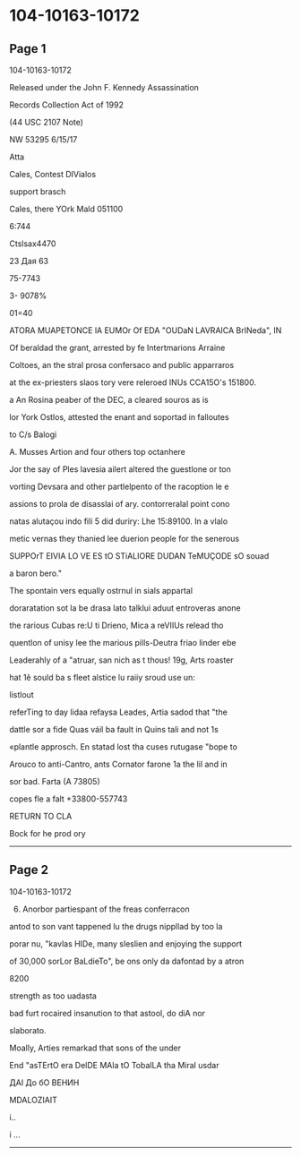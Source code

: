 # 104-10163-10172

## Page 1

104-10163-10172

Released under the John F. Kennedy Assassination

Records Collection Act of 1992

(44 USC 2107 Note)

NW 53295 6/15/17

Atta

Cales, Contest DIVialos

support brasch

Cales, there YOrk Mald 051100

6:744

Ctslsax4470

23 Дая 63

75-7743

3- 9078%

01=40

ATORA MUAPETONCE lA EUMOr Of EDA "OUDaN LAVRAICA BrINeda", IN

Of beraldad the grant, arrested by fe Intertmarions Arraine

Coltoes, an the stral prosa confersaco and public apparraros

at the ex-priesters slaos tory vere releroed INUs CCA15O's 151800.

a An Rosina peaber of the DEC, a cleared souros as is

lor York Ostlos, attested the enant and soportad in falloutes

to C/s Balogi

A. Musses Artion and four others top octanhere

Jor the say of Ples lavesia ailert altered the guestlone or ton

vorting Devsara and other partlelpento of the racoption le e

assions to prola de disasslai of ary. contorreralal point cono

natas alutaçou indo fili 5 did duriry: Lhe 15:89100. In a vlalo

metic vernas they thanied lee duerion people for the senerous

SUPPOrT EIVIA LO VE ES tO STiALIORE DUDAN TeMUÇODE sO souad

a baron bero."

The spontain vers equally ostrnul in sials appartal

doraratation sot la be drasa lato talklui aduut entroveras anone

the rarious Cubas re:U ti Drieno, Mica a reVIIUs relead tho

quentlon of unisy lee the marious pills-Deutra friao linder ebe

Leaderahly of a "atruar, san nich as t thous! 19g, Arts roaster

hat 1ê sould ba s fleet alstice lu raiiy sroud use un:

listlout

referTing to day lidaa refaysa Leades, Artia sadod that "the

dattle sor a fide Quas váil ba fault in Quins tali and not 1s

«plantle approsch. En statad lost tha cuses rutugase "bope to

Arouco to anti-Cantro, ants Cornator farone 1a the lil and in

sor bad. Farta (A 73805)

copes fle a falt +33800-557743

RETURN TO CLA

Bock for he prod ory

---

## Page 2

104-10163-10172

6. Anorbor partiespant of the freas conferracon

antod to son vant tappened lu the drugs nippllad by too la

porar nu, "kavlas HIDe, many sleslien and enjoying the support

of 30,000 sorLor BaLdieTo", be ons only da dafontad by a atron

8200

strength as too uadasta

bad furt rocaired insanution to that astool, do diA nor

slaborato.

Moally, Arties remarkad that sons of the under

End "asTErtO era DelDE MAla tO TobalLA tha Miral usdar

ДАІ До бО ВЕНИН

MDALOZIAIT

i..

i ...

---

